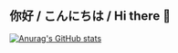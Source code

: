 ## 你好 / こんにちは / Hi there 👋

[![Anurag's GitHub stats](https://github-readme-stats.vercel.app/api?username=Shiritai)](https://github.com/anuraghazra/github-readme-stats)

<!--
**Shiritai/Shiritai** is a ✨ _special_ ✨ repository because its `README.md` (this file) appears on your GitHub profile.

Here are some ideas to get you started:

- 🔭 I’m currently working on ...
- 🌱 I’m currently learning ...
- 👯 I’m looking to collaborate on ...
- 🤔 I’m looking for help with ...
- 💬 Ask me about ...
- 📫 How to reach me: ...
- 😄 Pronouns: ...
- ⚡ Fun fact: ...
-->
